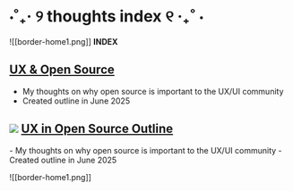 # ⋅˚₊‧ ୨ thoughts index ୧ ‧₊˚ ⋅

![[border-home1.png]]
**INDEX**
## [UX & Open Source](https://digi.dana.nyc/blog/ux-in-open-source)
- My thoughts on why open source is important to the UX/UI community
- Created outline in June 2025

<div className="grid lg:grid-rows-1 gap-4">
	<div className="not-prose flex cursor-default flex-col space-y-4 rounded-lg border border-invisible p-4 transition-all duration-150 hover:border-pink-300">
	<h2 className="font-semibold flex items-center space-x-2">
		<img src="/_r/-/images/writing.png"/>
		 <a href="https://digi.dana.nyc/blog/ux-in-open-source" className="font-semi-bold self-start text-sm text-white">
			 UX in Open Source Outline
		</a>
	 </h2>
		- My thoughts on why open source is important to the UX/UI community
		-  Created outline in June 2025
	</div>
</div>


![[border-home1.png]]